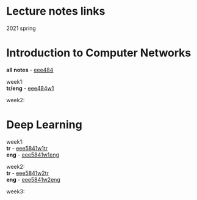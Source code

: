 # Lecture notes links
2021 spring  

# Introduction to Computer Networks  
**all notes** - [eee484](https://v.gd/eee484)  
  
week1:  
**tr/eng** - [eee484w1](https://v.gd/eee484w1)  
  
week2:  

# Deep Learning  
week1:  
**tr** - [eee5841w1tr](https://v.gd/eee5841w1tr)  
**eng** - [eee5841w1eng](https://v.gd/eee5841w1eng)  
  
week2:  
**tr** - [eee5841w2tr](https://v.gd/eee5841w2tr)  
**eng** - [eee5841w2eng](https://v.gd/eee5841w2eng)  
  
week3:  
